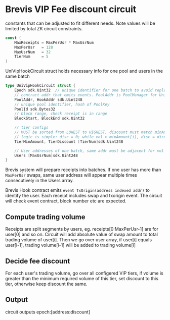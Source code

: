 # Brevis VIP Fee discount circuit
constants that can be adjusted to fit different needs. Note values will be limited by total ZK circuit constraints.
```go
const (
	MaxReceipts = MaxPerUsr * MaxUsrNum
	MaxPerUsr   = 128
	MaxUsrNum   = 32
	TierNum     = 5
)
```

UniVipHookCircuit struct holds necessary info for one pool and users in the same batch
```go
type UniVipHookCircuit struct {
	Epoch sdk.Uint32  // unique identifier for one batch to avoid replay
	// contract addr that emits events. PoolAddr is PoolManager for Uniswap v4, HookAddr is create2 deployed Brevis Hook for this pool id
	PoolAddr, HookAddr sdk.Uint248
	// unique pool identifier, hash of PoolKey
	PoolId sdk.Bytes32
	// block range, check receipt is in range
	BlockStart, BlockEnd sdk.Uint32

	// tier configs
	// MUST be sorted from LOWEST to HIGHEST, discount must match minAmount config
	// logic is simple: disc = 0; while vol > minAmount[i], disc = dicount[i],
	TierMinAmount, TierDiscount [TierNum]sdk.Uint248

	// User addresses of one batch, same addr must be adjacent for vol to be added together
	Users [MaxUsrNum]sdk.Uint248
}
```

Brevis system will prepare receipts into batches. If one user has more than `MaxPerUsr` swaps, same user address will appear multiple times consecutively in the Users array.

Brevis Hook contract emits `event TxOrigin(address indexed addr)` to identify the user. Each receipt includes swap and txorigin event. The circuit will check event contract, block number etc are expected.

## Compute trading volume
Receipts are split segments by users, eg. receipts[0:MaxPerUsr-1] are for user[0] and so on. Circuit will add absolute value of swap amount to total trading volume of user[i]. Then we go over user array, if user[i] equals user[i-1], trading volume[i-1] will be added to trading volume[i]

## Decide fee discount
For each user's trading volume, go over all configered VIP tiers, if volume is greater than the minimum required volume of this tier, set discount to this tier, otherwise keep discount the same.

## Output
circuit outputs epoch:[address:discount] 
